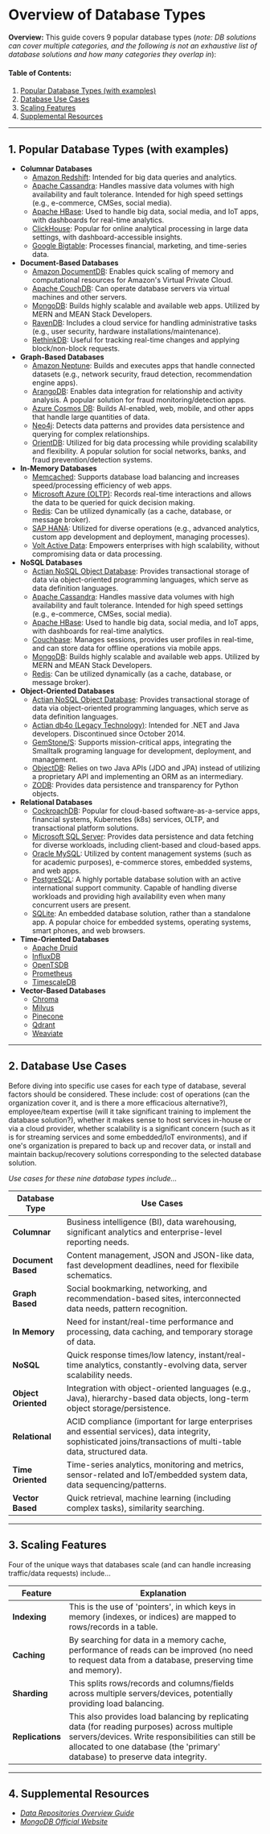 # Overview of Database Types
  
**Overview:** This guide covers 9 popular database types (*note: DB solutions can cover multiple categories, and the following is not an exhaustive list of database solutions and how many categories they overlap in*):

#### Table of Contents:

1. [Popular Database Types (with examples)](#popular-db)
2. [Database Use Cases](#use-cases)
3. [Scaling Features](#scaling)
4. [Supplemental Resources](#supplemental)
  
<hr />
  
## 1. <a name="popular-db">Popular Database Types (with examples)</a>
  
* **Columnar Databases**
    - [Amazon Redshift](https://aws.amazon.com/redshift/): Intended for big data queries and analytics.
    - [Apache Cassandra](https://cassandra.apache.org/_/index.html): Handles massive data volumes with high availability and fault tolerance. Intended for high speed settings (e.g., e-commerce, CMSes, social media).
    - [Apache HBase](https://hbase.apache.org/): Used to handle big data, social media, and IoT apps, with dashboards for real-time analytics.
    - [ClickHouse](https://clickhouse.com/): Popular for online analytical processing in large data settings, with dashboard-accessible insights.
    - [Google Bigtable](https://cloud.google.com/bigtable): Processes financial, marketing, and time-series data.
* **Document-Based Databases**
    - [Amazon DocumentDB](https://aws.amazon.com/documentdb/): Enables quick scaling of memory and computational resources for Amazon's Virtual Private Cloud.
    - [Apache CouchDB](https://couchdb.apache.org/): Can operate database servers via virtual machines and other servers.
    - [MongoDB](https://www.mongodb.com/): Builds highly scalable and available web apps. Utilized by MERN and MEAN Stack Developers.
    - [RavenDB](https://ravendb.net/): Includes a cloud service for handling administrative tasks (e.g., user security, hardware installations/maintenance).
    - [RethinkDB](https://rethinkdb.com/): Useful for tracking real-time changes and applying block/non-block requests.
* **Graph-Based Databases**
    - [Amazon Neptune](https://aws.amazon.com/neptune/): Builds and executes apps that handle connected datasets (e.g., network security, fraud detection, recommendation engine apps).
    - [ArangoDB](https://arangodb.com/): Enables data integration for relationship and activity analysis. A popular solution for fraud monitoring/detection apps.
    - [Azure Cosmos DB](https://azure.microsoft.com/en-us/products/cosmos-db): Builds AI-enabled, web, mobile, and other apps that handle large quantities of data.
    - [Neo4j](https://neo4j.com/): Detects data patterns and provides data persistence and querying for complex relationships.
    - [OrientDB](https://orientdb.org/): Utilized for big data processing while providing scalability and flexibility. A popular solution for social networks, banks, and fraud prevention/detection systems.
* **In-Memory Databases**
    - [Memcached](https://memcached.org/): Supports database load balancing and increases speed/processing efficiency of web apps.
    - [Microsoft Azure (OLTP)](https://learn.microsoft.com/en-us/azure/architecture/data-guide/relational-data/online-transaction-processing): Records real-time interactions and allows the data to be queried for quick decision making.
    - [Redis](https://redis.io/): Can be utilized dynamically (as a cache, database, or message broker).
    - [SAP HANA](https://www.sap.com/products/data-cloud/hana/what-is-sap-hana.html): Utilized for diverse operations (e.g., advanced analytics, custom app development and deployment, managing processes).
    - [Volt Active Data](https://www.voltactivedata.com/): Empowers enterprises with high scalability, without compromising data or data processing.
* **NoSQL Databases**
    - [Actian NoSQL Object Database](https://www.actian.com/databases/nosql/): Provides transactional storage of data via object-oriented programming languages, which serve as data definition languages.
    - [Apache Cassandra](https://cassandra.apache.org/_/index.html):  Handles massive data volumes with high availability and fault tolerance. Intended for high speed settings (e.g., e-commerce, CMSes, social media).
    - [Apache HBase](https://hbase.apache.org/): Used to handle big data, social media, and IoT apps, with dashboards for real-time analytics.
    - [Couchbase](https://www.couchbase.com/): Manages sessions, provides user profiles in real-time, and can store data for offline operations via mobile apps.
    - [MongoDB](https://www.mongodb.com/): Builds highly scalable and available web apps. Utilized by MERN and MEAN Stack Developers.
    - [Redis](https://redis.io/): Can be utilized dynamically (as a cache, database, or message broker).
* **Object-Oriented Databases**
    - [Actian NoSQL Object Database](https://www.actian.com/databases/nosql/): Provides transactional storage of data via object-oriented programming languages, which serve as data definition languages.
    - [Actian db4o (Legacy Technology)](https://dbdb.io/db/db4o): Intended for .NET and Java developers. Discontinued since October 2014.
    - [GemStone/S](https://gemtalksystems.com/products/gs64/): Supports mission-critical apps, integrating the Smalltalk programing language for development, deployment, and management.
    - [ObjectDB](https://www.objectdb.com/): Relies on two Java APIs (JDO and JPA) instead of utilizing a proprietary API and implementing an ORM as an intermediary.
    - [ZODB](https://zodb.org/en/latest/): Provides data persistence and transparency for Python objects.
* **Relational Databases**
    - [CockroachDB](https://www.cockroachlabs.com/): Popular for cloud-based software-as-a-service apps, financial systems, Kubernetes (k8s) services, OLTP, and transactional platform solutions.
    - [Microsoft SQL Server](https://www.microsoft.com/en-us/sql-server): Provides data persistence and data fetching for diverse workloads, including client-based and cloud-based apps.
    - [Oracle MySQL](https://www.mysql.com/): Utilized by content management systems (such as for academic purposes), e-commerce stores, embedded systems, and web apps.
    - [PostgreSQL](https://www.postgresql.org/): A highly portable database solution with an active international support community. Capable of handling diverse workloads and providing high availability even when many concurrent users are present.
    - [SQLite](https://www.sqlite.org/): An embedded database solution, rather than a standalone app. A popular choice for embedded systems, operating systems, smart phones, and web browsers. 
* **Time-Oriented Databases**
    - [Apache Druid](https://druid.apache.org/)
    - [InfluxDB](https://www.influxdata.com/)
    - [OpenTSDB](https://opentsdb.net/)
    - [Prometheus](https://prometheus.io/)
    - [TimescaleDB](https://www.timescale.com/)
* **Vector-Based Databases**
    - [Chroma](https://www.trychroma.com/)
    - [Milvus](https://milvus.io/)
    - [Pinecone](https://www.pinecone.io/)
    - [Qdrant](https://qdrant.tech/)
    - [Weaviate](https://weaviate.io/)
  
<hr />

## 2. <a name="use-cases">Database Use Cases</a>
  
Before diving into specific use cases for each type of database, several factors should be considered. These include: cost of operations (can the organization cover it, and is there a more efficacious alternative?), employee/team expertise (will it take significant training to implement the database solution?), whether it makes sense to host services in-house or via a cloud provider, whether scalability is a significant concern (such as it is for streaming services and some embedded/IoT environments), and if one's organization is prepared to back up and recover data, or install and maintain backup/recovery solutions corresponding to the selected database solution.
  
*Use cases for these nine database types include...*
  
| Database Type | Use Cases |
| ------- | ------- |
| **Columnar** | Business intelligence (BI), data warehousing, significant analytics and enterprise-level reporting needs. |
| **Document Based** | Content management, JSON and JSON-like data, fast development deadlines, need for flexibile schematics. |
| **Graph Based** | Social bookmarking, networking, and recommendation-based sites, interconnected data needs, pattern recognition. |
| **In Memory** | Need for instant/real-time performance and processing, data caching, and temporary storage of data. | 
| **NoSQL** | Quick response times/low latency, instant/real-time analytics, constantly-evolving data, server scalability needs. |
| **Object Oriented** | Integration with object-oriented languages (e.g., Java), hierarchy-based data objects, long-term object storage/persistence. |
| **Relational** | ACID compliance (important for large enterprises and essential services), data integrity, sophisticated joins/transactions of multi-table data, structured data. |
| **Time Oriented** | Time-series analytics, monitoring and metrics, sensor-related and IoT/embedded system data, data sequencing/patterns. |
| **Vector Based** | Quick retrieval, machine learning (including complex tasks), similarity searching. |

<hr />  

## 3. <a name="scaling">Scaling Features</a>
  
Four of the unique ways that databases scale (and can handle increasing traffic/data requests) include...
    
| Feature | Explanation |
| ------ | ------ |
| **Indexing** | This is the use of 'pointers', in which keys in memory (indexes, or indices) are mapped to rows/records in a table. |
| **Caching** | By searching for data in a memory cache, performance of reads can be improved (no need to request data from a database, preserving time and memory). |
| **Sharding** | This splits rows/records and columns/fields across multiple servers/devices, potentially providing load balancing. |
| **Replications** | This also provides load balancing by replicating data (for reading purposes) across multiple servers/devices. Write responsibilities can still be allocated to one database (the 'primary' database) to preserve data integrity. |
  
<hr />
  
## 4. <a name="supplemental">Supplemental Resources</a>
  
* *[Data Repositories Overview Guide](https://github.com/chaseofthejungle/data-repositories-overview)*
* *[MongoDB Official Website](https://www.mongodb.com/)*

